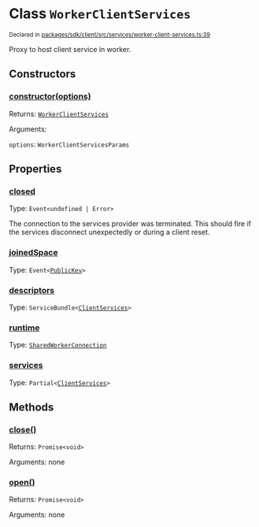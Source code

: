 # Class `WorkerClientServices`
<sub>Declared in [packages/sdk/client/src/services/worker-client-services.ts:39](https://github.com/dxos/dxos/blob/4cb70f94e/packages/sdk/client/src/services/worker-client-services.ts#L39)</sub>


Proxy to host client service in worker.

## Constructors
### [constructor(options)](https://github.com/dxos/dxos/blob/4cb70f94e/packages/sdk/client/src/services/worker-client-services.ts#L56)




Returns: <code>[WorkerClientServices](/api/@dxos/client/classes/WorkerClientServices)</code>

Arguments: 

`options`: <code>WorkerClientServicesParams</code>



## Properties
### [closed](https://github.com/dxos/dxos/blob/4cb70f94e/packages/sdk/client/src/services/worker-client-services.ts#L40)
Type: <code>Event&lt;undefined | Error&gt;</code>

The connection to the services provider was terminated.
This should fire if the services disconnect unexpectedly or during a client reset.

### [joinedSpace](https://github.com/dxos/dxos/blob/4cb70f94e/packages/sdk/client/src/services/worker-client-services.ts#L41)
Type: <code>Event&lt;[PublicKey](/api/@dxos/client/classes/PublicKey)&gt;</code>



### [descriptors](https://github.com/dxos/dxos/blob/4cb70f94e/packages/sdk/client/src/services/worker-client-services.ts#L70)
Type: <code>ServiceBundle&lt;[ClientServices](/api/@dxos/client/types/ClientServices)&gt;</code>



### [runtime](https://github.com/dxos/dxos/blob/4cb70f94e/packages/sdk/client/src/services/worker-client-services.ts#L78)
Type: <code>[SharedWorkerConnection](/api/@dxos/client/classes/SharedWorkerConnection)</code>



### [services](https://github.com/dxos/dxos/blob/4cb70f94e/packages/sdk/client/src/services/worker-client-services.ts#L74)
Type: <code>Partial&lt;[ClientServices](/api/@dxos/client/types/ClientServices)&gt;</code>




## Methods
### [close()](https://github.com/dxos/dxos/blob/4cb70f94e/packages/sdk/client/src/services/worker-client-services.ts#L147)




Returns: <code>Promise&lt;void&gt;</code>

Arguments: none




### [open()](https://github.com/dxos/dxos/blob/4cb70f94e/packages/sdk/client/src/services/worker-client-services.ts#L83)




Returns: <code>Promise&lt;void&gt;</code>

Arguments: none




